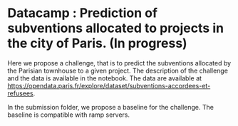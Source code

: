 # Datacamp : Prediction of subventions allocated to projects in the city of Paris. (In progress)

Here we propose a challenge, that is to predict the subventions allocated by the Parisian townhouse to a given project. The description of the challenge and the data is available in the notebook. The data are available at https://opendata.paris.fr/explore/dataset/subventions-accordees-et-refusees.

In the submission folder, we propose a baseline for the challenge. The baseline is compatible with ramp servers.
